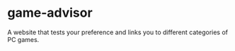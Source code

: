 # game-advisor
A website that tests your preference and links you to different categories of PC games. 

